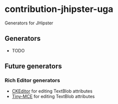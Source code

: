 # contribution-jhipster-uga
Generators for JHipster
## Generators
* TODO


## Future generators
### Rich Editor generators
 + [CKEditor](https://ckeditor.com/) for editing TextBlob attributes
 + [Tiny-MCE](https://www.tiny.cloud/) for editing TextBlob attributes
